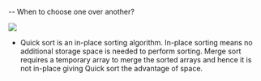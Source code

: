 -- When to choose one over another?

![](https://cdn.hackr.io/uploads/posts/attachments/1650358061plG7rMUr8z.png)

- Quick sort is an in-place sorting algorithm. In-place sorting means no additional storage space is needed to perform sorting. Merge sort requires a temporary array to merge the sorted arrays and hence it is not in-place giving Quick sort the advantage of space.